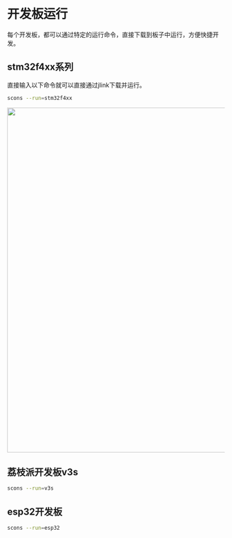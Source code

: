 # 开发板运行

每个开发板，都可以通过特定的运行命令，直接下载到板子中运行，方便快捷开发。

## stm32f4xx系列

直接输入以下命令就可以直接通过jlink下载并运行。
```bash
scons --run=stm32f4xx
```

<img src="https://github.com/evilbinary/YiYiYa/blob/main/docs/image/stm32.jpg" width="800px" />

## 荔枝派开发板v3s

```bash
scons --run=v3s
```

## esp32开发板

```bash
scons --run=esp32
```